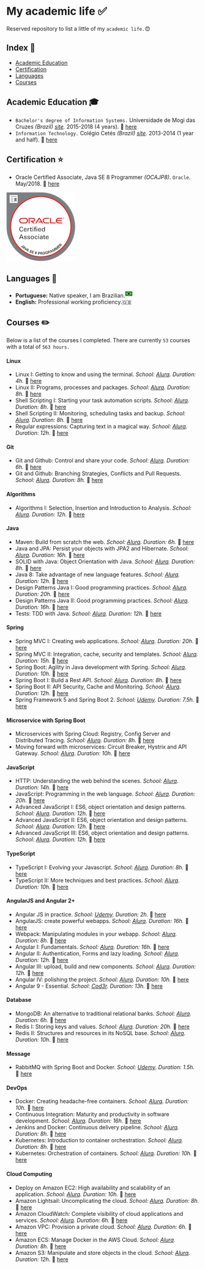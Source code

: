 # My academic life :white_check_mark:

Reserved repository to list a little of my `academic life.`:heart_eyes:

## Index :pushpin:
- [Academic Education](#education)
- [Certification](#certification)
- [Languages](#languages)
- [Courses](#courses)

## Academic Education <a name="education"></a> :mortar_board:

- `Bachelor's degree of Information Systems.` Universidade de Mogi das Cruzes _(Brazil) [site](http://www.umc.br/)._ 2015-2018 (4 years). :paperclip: [here](certificates/university-bachelor-degree.png)
- `Information Technology.` Colégio Cetés _(Brazil) [site](https://www.cetes.com.br/)._ 2013-2014 (1 year and half). :paperclip: [here](certificates/information-technology.png)

## Certification <a name="certification"></a> :star:

- Oracle Certified Associate, Java SE 8 Programmer _(OCAJP8)_. `Oracle`. May/2018. :paperclip: [here](https://www.youracclaim.com/badges/c730d0f0-48c6-4128-8b03-d7e5e381a250/linked_in_profile)
<img src="img/badge_ocajp8.png" height=180 width=180>

## Languages <a name="language"></a> :round_pushpin:

- **Portuguese:** Native speaker, I am Brazilian.<img src="img/brazil-icon.png" height=20>
- **English:** Professional working proficiency.:gb:

## Courses <a name="courses"></a> :pencil2:

Below is a list of the courses I completed. There are currently `53` courses with a total of `563 hours.`

#### Linux

- Linux I: Getting to know and using the terminal. _School: [Alura](https://www.alura.com.br/)._ _Duration: 4h._ :paperclip: [here](https://cursos.alura.com.br/certificate/72e5b5c3-7ee4-4dee-94d2-84481e5b73b0)
- Linux II: Programs, processes and packages. _School: [Alura](https://www.alura.com.br/)._ _Duration: 8h._ :paperclip: [here](https://cursos.alura.com.br/certificate/db4f0d5e-bbc7-48f8-9c1b-cd0778771d27)
- Shell Scripting I: Starting your task automation scripts. _School: [Alura](https://www.alura.com.br/)._ _Duration: 8h._ :paperclip: [here](https://cursos.alura.com.br/certificate/6e30a662-c074-4269-81f9-2871b3b8cf0d)
- Shell Scripting II: Monitoring, scheduling tasks and backup. _School: [Alura](https://www.alura.com.br/)._ _Duration: 8h._ :paperclip: [here](https://cursos.alura.com.br/certificate/940db26e-0158-455d-8244-e1847a1447d0)
- Regular expressions: Capturing text in a magical way. _School: [Alura](https://www.alura.com.br/)._ _Duration: 12h._ :paperclip: [here](https://cursos.alura.com.br/certificate/4b020b10-34e3-4dca-85ab-941e212e936a)

#### Git

- Git and Github: Control and share your code. _School: [Alura](https://www.alura.com.br/)._ _Duration: 6h._ :paperclip: [here](https://cursos.alura.com.br/certificate/22f1457d-97b6-4106-81dc-a72e2fc63355)
- Git and Github: Branching Strategies, Conflicts and Pull Requests. _School: [Alura](https://www.alura.com.br/)._ _Duration: 8h._ :paperclip: [here](https://cursos.alura.com.br/certificate/0d3ee304-c98e-44f0-af36-51da7fc8fc8c)

#### Algorithms

- Algorithms I: Selection, Insertion and Introduction to Analysis. _School: [Alura](https://www.alura.com.br/)._ _Duration: 12h._ :paperclip: [here](https://cursos.alura.com.br/certificate/d780e68c-0a53-4cc4-a858-7ff718ffb8e7)

#### Java

- Maven: Build from scratch the web. _School: [Alura](https://www.alura.com.br/)._ _Duration: 6h._ :paperclip: [here](https://cursos.alura.com.br/certificate/a39f8714-8924-4b97-a38c-24c147d69bde)
- Java and JPA: Persist your objects with JPA2 and Hibernate. _School: [Alura](https://www.alura.com.br/)._ _Duration: 16h._ :paperclip: [here](https://cursos.alura.com.br/certificate/25612ecf-787e-47f4-9f43-626d791d0896)
- SOLID with Java: Object Orientation with Java. _School: [Alura](https://www.alura.com.br/)._ _Duration: 8h._ :paperclip: [here](https://cursos.alura.com.br/certificate/f7d3026c-1a4c-4498-a0a1-7d45ec17a23f)
- Java 8: Take advantage of new language features. _School: [Alura](https://www.alura.com.br/)._ _Duration: 12h._ :paperclip: [here](https://cursos.alura.com.br/certificate/a0101897-7e19-495c-8f40-c8e84dbff082)
- Design Patterns Java I: Good programming practices. _School: [Alura](https://www.alura.com.br/)._ _Duration: 20h._ :paperclip: [here](https://cursos.alura.com.br/certificate/acb3ee73-1b1b-436f-8b34-1d6c35f46e04)
- Design Patterns Java II: Good programming practices. _School: [Alura](https://www.alura.com.br/)._ _Duration: 16h._ :paperclip: [here](https://cursos.alura.com.br/certificate/3acba130-09a3-4cda-89c7-5806b8920c82)
- Tests: TDD with Java. _School: [Alura](https://www.alura.com.br/)._ _Duration: 12h._ :paperclip: [here](https://cursos.alura.com.br/certificate/61d09c69-4a06-4d15-9945-57e4a115af6b)

#### Spring

- Spring MVC I: Creating web applications. _School: [Alura](https://www.alura.com.br/)._ _Duration: 20h._ :paperclip: [here](https://cursos.alura.com.br/certificate/4277d7d0-70a2-4bfa-85ab-d0f8956fa6fe)
- Spring MVC II: Integration, cache, security and templates. _School: [Alura](https://www.alura.com.br/)._ _Duration: 15h._ :paperclip: [here](https://cursos.alura.com.br/certificate/dec2ba60-83c0-4ff1-9836-8c2b0bc41c85)
- Spring Boot: Agility in Java development with Spring. _School: [Alura](https://www.alura.com.br/)._ _Duration: 10h._ :paperclip: [here](https://cursos.alura.com.br/certificate/b143bbea-d380-4191-8c06-a679afcdaa20)
- Spring Boot I: Build a Rest API. _School: [Alura](https://www.alura.com.br/)._ _Duration: 8h._ :paperclip: [here](https://cursos.alura.com.br/certificate/e926092f-c025-4587-a32c-93198c70ac09)
- Spring Boot II: API Security, Cache and Monitoring. _School: [Alura](https://www.alura.com.br/)._ _Duration: 12h._ :paperclip: [here](https://cursos.alura.com.br/certificate/ec2810d4-fbb2-4342-bbb9-3822b0aa7197)
- Spring Framework 5 and Spring Boot 2. _School: [Udemy](https://www.udemy.com)._ _Duration: 7.5h._ :paperclip: [here](https://www.udemy.com/certificate/UC-O76UDY7X/)

#### Microservice with Spring Boot

- Microservices with Spring Cloud: Registry, Config Server and Distributed Tracing. _School: [Alura](https://www.alura.com.br/)._ _Duration: 8h._ :paperclip: [here](https://cursos.alura.com.br/certificate/cb63a8f3-f712-4936-a165-d41068befbef)
- Moving forward with microservices: Circuit Breaker, Hystrix and API Gateway. _School: [Alura](https://www.alura.com.br/)._ _Duration: 10h._ :paperclip: [here](https://cursos.alura.com.br/certificate/ad65fa31-4cd8-4fcf-8cf6-8085bd713979)

#### JavaScript

- HTTP: Understanding the web behind the scenes. _School: [Alura](https://www.alura.com.br/)._ _Duration: 14h._ :paperclip: [here](https://cursos.alura.com.br/certificate/615446cb-d038-41a1-a2b5-afaad6c836af)
- JavaScript: Programming in the web language. _School: [Alura](https://www.alura.com.br/)._ _Duration: 20h._ :paperclip: [here](https://cursos.alura.com.br/certificate/4ccfaff1-7a36-46d0-8184-c7923847f251)
- Advanced JavaScript I: ES6, object orientation and design patterns. _School: [Alura](https://www.alura.com.br/)._ _Duration: 12h._ :paperclip: [here](https://cursos.alura.com.br/certificate/c7317ef3-1a03-40f9-ab38-d214844c1a45)
- Advanced JavaScript II: ES6, object orientation and design patterns. _School: [Alura](https://www.alura.com.br/)._ _Duration: 12h._ :paperclip: [here](https://cursos.alura.com.br/certificate/b417d094-00d2-4314-9782-1695e8e45806)
- Advanced JavaScript III: ES6, object orientation and design patterns. _School: [Alura](https://www.alura.com.br/)._ _Duration: 12h._ :paperclip: [here](https://cursos.alura.com.br/certificate/376a1934-f341-447f-9e96-2debf9fdaa59)


#### TypeScript

- TypeScript I: Evolving your Javascript. _School: [Alura](https://www.alura.com.br/)._ _Duration: 8h._ :paperclip: [here](https://cursos.alura.com.br/certificate/9e617e65-8812-472a-9c65-235714b82a27)
- TypeScript II: More techniques and best practices. _School: [Alura](https://www.alura.com.br/)._ _Duration: 10h._ :paperclip: [here](https://cursos.alura.com.br/certificate/1dd90902-a678-446c-81c5-df04b34b48bc)

#### AngularJS and Angular 2+

- Angular JS in practice. _School: [Udemy](https://www.udemy.com)._ _Duration: 2h._ :paperclip: [here](https://www.udemy.com/certificate/UC-Z2JI5GSX/)
- AngularJS: create powerful webapps. _School: [Alura](https://www.alura.com.br/)._ _Duration: 16h._ :paperclip: [here](https://cursos.alura.com.br/certificate/acd195bb-0793-4a75-bc0c-ce15fa90c9f1)
- Webpack: Manipulating modules in your webapp. _School: [Alura](https://www.alura.com.br/)._ _Duration: 8h._ :paperclip: [here](https://cursos.alura.com.br/certificate/a4db88ba-d141-4edb-924c-1decca768e70)
- Angular I: Fundamentals. _School: [Alura](https://www.alura.com.br/)._ _Duration: 16h._ :paperclip: [here](https://cursos.alura.com.br/certificate/ddf0760c-33c3-4788-9efb-f2a4c2fc5dde)
- Angular II: Authentication, Forms and lazy loading. _School: [Alura](https://www.alura.com.br/)._ _Duration: 12h._ :paperclip: [here](https://cursos.alura.com.br/certificate/86849599-10a0-43c1-853c-dc37e1402ccb)
- Angular III: upload, build and new components. _School: [Alura](https://www.alura.com.br/)._ _Duration: 12h._ :paperclip: [here](https://cursos.alura.com.br/certificate/f07af293-fbf1-49ef-b9ff-732a737d2b34)
- Angular IV: polishing the project. _School: [Alura](https://www.alura.com.br/)._ _Duration: 10h._ :paperclip: [here](https://cursos.alura.com.br/certificate/4bf50325-685d-4e1f-8cf1-1f7498cbea9d)
- Angular 9 - Essential. _School: [Cod3r](https://www.cod3r.com.br/)._ _Duration: 13h._ :paperclip: [here](https://www.credential.net/972252d2-d27c-48ea-8082-b83e54434bba)

#### Database

- MongoDB: An alternative to traditional relational banks. _School: [Alura](https://www.alura.com.br/)._ _Duration: 6h._ :paperclip: [here](https://cursos.alura.com.br/certificate/677b7a6f-0e76-45f3-b3ec-ae626e0dc2b6)
- Redis I: Storing keys and values. _School: [Alura](https://www.alura.com.br/)._ _Duration: 20h._ :paperclip: [here](https://cursos.alura.com.br/certificate/ec101d3e-b350-4727-a8eb-0a7eeb6ee4b2)
- Redis II: Structures and resources in its NoSQL base. _School: [Alura](https://www.alura.com.br/)._ _Duration: 10h._ :paperclip: [here](https://cursos.alura.com.br/certificate/23f77be5-c46b-4f39-853a-c1d940be5cc5)

#### Message

- RabbitMQ with Spring Boot and Docker. _School: [Udemy](https://www.udemy.com)._ _Duration: 1.5h._ :paperclip: [here](https://www.udemy.com/certificate/UC-65664720-38f9-44b3-817d-052cf8197627/)

#### DevOps

- Docker: Creating headache-free containers. _School: [Alura](https://www.alura.com.br/)._ _Duration: 10h._ :paperclip: [here](https://cursos.alura.com.br/certificate/42c62047-ac84-4ae1-8db5-d66abd097818)
- Continuous Integration: Maturity and productivity in software development. _School: [Alura](https://www.alura.com.br/)._ _Duration: 16h._ :paperclip: [here](https://cursos.alura.com.br/certificate/d1c937c9-db51-47a1-9cfc-06a326c9d99b)
- Jenkins and Docker: Continuous delivery pipeline. _School: [Alura](https://www.alura.com.br/)._ _Duration: 8h._ :paperclip: [here](https://cursos.alura.com.br/certificate/1bd5f7eb-c854-48fd-b1ea-f32c2d04b36c)
- Kubernetes: Introduction to container orchestration. _School: [Alura](https://www.alura.com.br/)._ _Duration: 8h._ :paperclip: [here](https://cursos.alura.com.br/certificate/3519f598-a55c-49e7-8cd6-7875ad2aea59)
- Kubernetes: Orchestration of containers. _School: [Alura](https://www.alura.com.br/)._ _Duration: 10h._ :paperclip: [here](https://cursos.alura.com.br/certificate/3e520682-4471-4e93-bce8-225aabd32b9a)

#### Cloud Computing

- Deploy on Amazon EC2: High availability and scalability of an application. _School: [Alura](https://www.alura.com.br/)._ _Duration: 10h._ :paperclip: [here](https://cursos.alura.com.br/certificate/39a5f8d0-cecc-4770-94dd-8d45a018a03f)
- Amazon Lightsail: Uncomplicating the cloud. _School: [Alura](https://www.alura.com.br/)._ _Duration: 8h._ :paperclip: [here](https://cursos.alura.com.br/certificate/6f9b6867-3d59-4b35-895d-9ac251cb4370)
- Amazon CloudWatch: Complete visibility of cloud applications and services. _School: [Alura](https://www.alura.com.br/)._ _Duration: 6h._ :paperclip: [here](https://cursos.alura.com.br/certificate/b15aab1c-6cf0-4934-9016-97a9ad5c026f)
- Amazon VPC: Provision a private cloud. _School: [Alura](https://www.alura.com.br/)._ _Duration: 6h._ :paperclip: [here](https://cursos.alura.com.br/certificate/9127b6d0-0fe8-471c-9766-b8db5209ee50)
- Amazon ECS: Manage Docker in the AWS Cloud. _School: [Alura](https://www.alura.com.br/)._ _Duration: 8h._ :paperclip: [here](https://cursos.alura.com.br/certificate/9ff7f436-3077-49b8-83b5-0db4946f6875)
- Amazon S3: Manipulate and store objects in the cloud. _School: [Alura](https://www.alura.com.br/)._ _Duration: 12h._ :paperclip: [here](https://cursos.alura.com.br/certificate/1c874f46-df2c-4643-8865-aaf4c49b891b)
